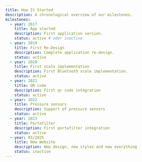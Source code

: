 ```yaml
---
title: How It Started
description: A chronological overview of our milestones.
milestones:
  - year: 2017
    title: App started
    description: First application version.
    status: active # oder inactive
  - year: 2019
    title: First Re-Design
    description: Complete application re-design.
    status: active
  - year: 2020
    title: First scale implementation
    description: First Bluetooth scale implementation.
    status: active
  - year: 2021
    title: QR code
    description: First qr code integration
    status: active
  - year: 2022
    title: Pressure sensors
    description: Support of pressure sensors
    status: active
  - year: 2023
    title: Portafilter
    description: First portafilter integration
    status: active
  - year: 03/2025
    title: New Website
    description: New design, new styles and new everything
    status: inactive
---
```

